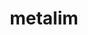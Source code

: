 ---
title: metalim
github: https://github.com/metalim
mode: light
transition: 1s
score: 58.9
archetype:
- Innovative
---